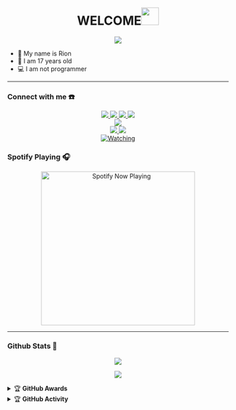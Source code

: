 <h1 align="center">WELCOME<img src="https://user-images.githubusercontent.com/1303154/88677602-1635ba80-d120-11ea-84d8-d263ba5fc3c0.gif" width="40px" alt=""><br></h1>
<p align="center">
  <img src="https://telegra.ph/file/bdb35dc52017b4b497ea5.jpg" />
</p>

<p align="center">

- 🧑 My name is Rion
- 💁 I am 17 years old 
- 💻 I am not programmer

</p>

------
### Connect with me ☎️
<p align="center">
  <a href="https://instagram.com/muhamad_rion27"><img src="https://img.shields.io/badge/Instagram-E4405F?style=for-the-badge&logo=instagram&logoColor=white"/> 
  <a href="https://wa.me/6285695451209"><img src="https://img.shields.io/badge/WhatsApp-25D366?style=for-the-badge&logo=whatsapp&logoColor=white" />
  <a href="https://www.facebook.com/rionsantrira.rion"><img src="https://img.shields.io/badge/Facebook-%234267B2.svg?&style=for-the-badge&logo=facebook&logoColor=white" />
  <a href="https://t.me/Owner_Badbot"><img src="https://img.shields.io/badge/Telegram-%230088cc.svg?&style=for-the-badge&logo=telegram&logoColor=white" /> <br>
  <a href="https://youtu.be/qtWC53ZRPqc"><img src="https://img.shields.io/badge/YouTube-Muhamad rion27-ff0000?style=for-the-badge&logo=youtube&logoColor=ff0000&link=https://m.youtube.com/channel/UCc62LJB6TIUOuTNqah04lSg" /><br>
  <a name=Riondash&label=VIEWS&style=flat-square&color=orange" />
  <a href="https://github.com/Riondash"><img src="https://img.shields.io/badge/-GitHub-black?style=flat-square&logo=github" /> 
  <a href="https://m.youtube.com/channel/UCc62LJB6TIUOuTNqah04lSg"><img src="https://img.shields.io/youtube/channel/subscribers/UCdzWwbApjkyODby7_MoRYlA?style=social" /> <br>
  <a href="https://komarev.com/ghpvc/?username=Riondash&color=blue&style=flat-square&label=Profile+Views"><img title="Watching" src="https://komarev.com/ghpvc/?username=Riondash&color=blue&style=flat-square&label=Profile+View"></a>
</p>

### Spotify Playing 🎧

<p align="center">
  <a href="https://open.spotify.com/track/5S8TtEVuFPY9XEjg2hNWHa" target="_blank"><img src="https://now-playing-on-spotify.vercel.app/api/spotify" alt="Spotify Now Playing" width="350"/></a>
</p>

------

### Github Stats 🚀

<p align="center"><a href="https://github.com/Riondash"><img src="https://github-readme-stats.vercel.app/api?username=Riondash&show_icons=true&theme=radical"></a></p>
<p align="center"><a href="https://github.com/Riondash"><img src="https://github-readme-stats.vercel.app/api/top-langs/?username=Riondash&theme=radical&layout=compact"></a></p> 

<details>
    <summary>&#127942 <b>GitHub Awards</b></summary><br/>

![Github Trophy](https://github-profile-trophy.vercel.app/?username=phaticusthiccy)

</details>

<details>
    <summary>&#127942 <b>GitHub Activity</b></summary><br/>

![Metrics](https://metrics.lecoq.io/Riondash?template=classic&repositories.forks=true&languages=1&languages.colors=github&languages.threshold=0%25&config.timezone=Asia%2FMakassar)

</details> 
